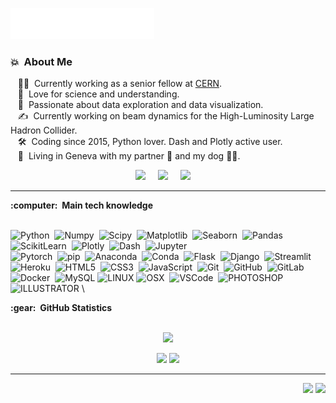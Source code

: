<img src="images/svg/header.svg"></img>

### :boom: &nbsp;About Me

&nbsp;&nbsp;&nbsp;:technologist: &nbsp;Currently working as a senior fellow at [CERN](https://cern.ch/).\
&nbsp;&nbsp;&nbsp;:seedling: &nbsp;Love for science and understanding.\
&nbsp;&nbsp;&nbsp;:green_heart: &nbsp;Passionate about data exploration and data visualization.\
&nbsp;&nbsp;&nbsp;:writing_hand: &nbsp;Currently working on beam dynamics for the High-Luminosity Large Hadron Collider.\
&nbsp;&nbsp;&nbsp;:hammer_and_wrench: &nbsp;Coding since 2015, Python lover. Dash and Plotly active user.\
&nbsp;&nbsp;&nbsp;:couple: &nbsp;Living in Geneva with my partner :woman: and my dog :service_dog:.

<p align="center">
  <a href="mailto:colasdroin@gmail.com?subject=Hello%20Colas%20Droin"><img src="https://img.shields.io/badge/gmail-%23D14836.svg?&style=for-the-badge&logo=gmail&logoColor=white" /></a>&nbsp;&nbsp;&nbsp;&nbsp;
  <a href="https://www.linkedin.com/in/colas-droin/"><img src="https://img.shields.io/badge/linkedin-%230077B5.svg?&style=for-the-badge&logo=linkedin&logoColor=white" /></a>&nbsp;&nbsp;&nbsp;&nbsp;
  <a href="https://colasdroin.github.io/"><img src="https://img.shields.io/badge/website-%23A9A9A9.svg?&style=for-the-badge&logo=github&logoColor=white" /></a>&nbsp;&nbsp;&nbsp;&nbsp;
</p>

<hr/>

  <summary><b>:computer: &nbsp;Main tech knowledge</b></summary>
  <br/>

![Python](https://img.shields.io/badge/PYTHON-3776AB.svg?&style=flat&logo=python&logoColor=white)&nbsp;
![Numpy](https://img.shields.io/badge/NUMPY-013243.svg?&style=flat&logo=numpy&logoColor=white)&nbsp;
![Scipy](https://img.shields.io/badge/SCIPY-8CAAE6.svg?&style=flat&logo=scipy&logoColor=white)&nbsp;
![Matplotlib](https://img.shields.io/badge/MATPLOTLIB-11557C.svg?&style=flat&logo=matplotlib&logoColor=white)&nbsp;
![Seaborn](https://img.shields.io/badge/SEABORN-379F7A.svg?&style=flat&logo=seaborn&logoColor=white)&nbsp;
![Pandas](https://img.shields.io/badge/PANDAS-150458.svg?&style=flat&logo=pandas&logoColor=white)&nbsp;
![ScikitLearn](https://img.shields.io/badge/SCIKIT%20LEARN-F7931E.svg?&style=flat&logo=scikit-learn&logoColor=white)&nbsp;
![Plotly](https://img.shields.io/badge/PLOTLY-007396.svg?&style=flat&logo=plotly&logoColor=white)&nbsp;
![Dash](https://img.shields.io/badge/DASH-000000.svg?&style=flat&logo=plotly&logoColor=white)&nbsp;
![Jupyter](https://img.shields.io/badge/JUPYTER-F37626.svg?&style=flat&logo=jupyter&logoColor=white)&nbsp;\
![Pytorch](https://img.shields.io/badge/PYTORCH-EE4C2C.svg?&style=flat&logo=pytorch&logoColor=white)&nbsp;
![pip](https://img.shields.io/badge/PIP-3776AB.svg?&style=flat&logo=pypi&logoColor=white)&nbsp;
![Anaconda](https://img.shields.io/badge/ANACONDA-44A833.svg?&style=flat&logo=anaconda&logoColor=white)&nbsp;
![Conda](https://img.shields.io/badge/CONDA-44A833.svg?&style=flat&logo=anaconda&logoColor=white)&nbsp;
![Flask](https://img.shields.io/badge/FLASK-000000.svg?&style=flat&logo=flask&logoColor=white)&nbsp;
![Django](https://img.shields.io/badge/DJANGO-092E20.svg?&style=flat&logo=django&logoColor=white)&nbsp;
![Streamlit](https://img.shields.io/badge/STREAMLIT-FF4B4B.svg?&style=flat&logo=streamlit&logoColor=white)&nbsp;
![Heroku](https://img.shields.io/badge/HEROKU-430098.svg?&style=flat&logo=heroku&logoColor=white)&nbsp;
![HTML5](https://img.shields.io/badge/HTML5-E34F26.svg?&style=flat&logo=html5&logoColor=white)&nbsp;
![CSS3](https://img.shields.io/badge/CSS3-%231572B6.svg?&style=flat&logo=css3&logoColor=white)&nbsp;
![JavaScript](https://img.shields.io/badge/JAVASCRIPT-323330.svg?&style=flat&logo=javascript&logoColor=%23F7DF1E)&nbsp;
![Git](https://img.shields.io/badge/GIT-%23F05033.svg?&style=flat&logo=git&logoColor=white)&nbsp;
![GitHub](https://img.shields.io/badge/GITHUB-%23121011.svg?&style=flat&logo=github&logoColor=white)&nbsp;
![GitLab](https://img.shields.io/badge/GITLAB-%23181717.svg?&style=flat&logo=gitlab&logoColor=white)&nbsp;
![Docker](https://img.shields.io/badge/DOCKER-2496ED.svg?&style=flat&logo=docker&logoColor=white)&nbsp;
![MySQL](https://img.shields.io/badge/MARIADB-4479A1.svg?&style=flat&logo=mariadb&logoColor=white)
![LINUX](https://img.shields.io/badge/LINUX-FCC624?style=flat-square&logo=linux&logoColor=black)
![OSX](https://img.shields.io/badge/OSX-999999?style=flat-square&logo=apple&logoColor=white)&nbsp;
![VSCode](https://img.shields.io/badge/VSCODE-007ACC.svg?&style=flat&logo=visual-studio-code)&nbsp;
![PHOTOSHOP](https://img.shields.io/badge/PHOTOSHOP-31A8FF.svg?&style=flat&logo=adobe-photoshop&logoColor=white)&nbsp;
![ILLUSTRATOR](https://img.shields.io/badge/ILLUSTRATOR-FFAE1A.svg?&style=flat&logo=adobe-illustrator&logoColor=black)&nbsp;\







<summary><b>:gear: &nbsp;GitHub Statistics</b></summary>
<br/>
  <p align="center">
      <img height="137px" src="https://github-readme-streak-stats.herokuapp.com/?user=colasdroin&hide_border=true&theme=nightowl" />
  </p>
  <p align="center">
      <img height="137px" src="https://github-readme-stats.vercel.app/api?username=colasdroin&hide_title=true&hide_border=true&show_icons=true&include_all_commits=true&count_private=true&line_height=21&theme=nightowl" /> <img height="137px" src="https://github-readme-stats.vercel.app/api/top-langs/?username=colasdroin&hide=html&hide_title=true&hide_border=true&layout=compact&langs_count=8&theme=nightowl" />
  </p>

<hr/>


<p align="right">
<img src="https://komarev.com/ghpvc/?username=colasdroin&style=plastic&label=Views"><img>
<img src="https://badges.pufler.dev/visits/colasdroin/colasdroin?color=black&logo=github" />
</p>

